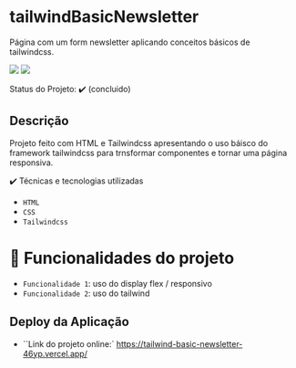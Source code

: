 # tailwindBasicNewsletter
Página com um form newsletter aplicando conceitos básicos de tailwindcss.

<img src="https://img.shields.io/static/v1?label=tailwindcss&message=framework&color=blue&style=for-the-badge&logo=TAILWINDCSS"/>
<img src="https://img.shields.io/static/v1?label=Vercel&message=deploy&color=blue&style=for-the-badge&logo=VERCEL"/>

Status do Projeto: ✔️ (concluido)

## Descrição
Projeto feito com HTML e Tailwindcss apresentando o uso báisco do framework tailwindcss para trnsformar componentes e tornar uma página responsiva.

✔️ Técnicas e tecnologias utilizadas
- ``HTML``
- ``CSS``
- ``Tailwindcss``

# :hammer: Funcionalidades do projeto

- `Funcionalidade 1`: uso do display flex / responsivo
- `Funcionalidade 2`: uso do tailwind

## Deploy da Aplicação
- ``Link do projeto online:` https://tailwind-basic-newsletter-46yp.vercel.app/

